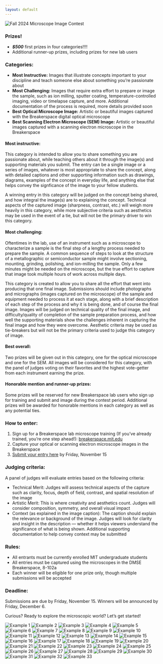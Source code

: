 ```yaml
---
layout: default
---
```


![Fall 2024 Microscope Image Contest](./assets/img/image-contest/image-contest.PNG) 

### Prizes!

* ___$500___ first prizes in four categories!!!!
* Additional runner-up prizes, including prizes for new lab users

### Categories:

* __Most Instructive:__ Images that illustrate concepts important to your discipline and teach someone else about something you’re passionate about
* __Most Challenging:__ Images that require extra effort to prepare or image the sample, such as ion milling, sputter coating, temperature-controlled imaging, video or timelapse capture, and more. Additional documentation of the process is required, more details provided soon
* __Best Optical Microscope Image:__ Artistic or beautiful images captured with the Breakerspace digital optical microscope
* __Best Scanning Electron Microscope (SEM) Image:__ Artistic or beautiful images captured with a scanning electron microscope in the Breakerspace

#### Most instructive:

This category is intended to allow you to share something you are passionate about, while teaching others about it through the image(s) and supporting materials you submit. The entry can be a single image or a series of images, whatever is most appropriate to share the concept, along with detailed captions and other supporting information such as drawings, diagrams, examples of the concept in everyday life, and anything else that helps convey the signficance of the image to your fellow students. 

A winning entry in this category will be judged on the concept being shared, and how integral the image(s) are to explaining the concept. Technical aspects of the captured image (sharpness, contrast, etc.) will weigh more heavily in this category, while more subjective criteria such as aesthetics may be used in the event of a tie, but will not be the primary driver to win this category.

#### Most challenging:

Oftentimes in the lab, use of an instrument such as a microscope to characterize a sample is the final step of a lengthy process needed to prepare the sample. A common sequence of steps to look at the structure of a metallographic or semiconductor sample might involve sectioning, mounting, grinding, polishing, and ion-milling the sample. Only a few minutes might be needed on the microscope, but the true effort to capture that image took multiple hours of work across multiple days. 

This category is created to allow you to share all the effort that went into producing that one final image. Submissions should include photographs and micrographs (images captured on the microscope) of the sample and equipment needed to process it at each stage, along with a brief description of each step of the process and why it is being done, and of course the final image. Images will be judged on technical quality of the final image, and difficulty/quality of completion of the sample preparation process, and how well the supporting materials show the challenges inherent in capturing the final image and how they were overcome. Aesthetic criteria may be used as tie-breakers but will not be the primary criteria used to judge this category of image.

#### Best overall:

Two prizes will be given out in this category, one for the optical microscope and one for the SEM. All images will be considered for this category, with the panel of judges voting on their favorites and the highest vote-getter from each instrument earning the prize.

#### Honorable mention and runner-up prizes:

Some prizes will be reserved for new Breakerspace lab users who sign up for training and submit and image during the contest period. Additional prizes will be awarded for honorable mentions in each category as well as any potential ties. 

### How to enter:

1.	Sign up for a Breakerspace lab microscope training (If you’ve already trained, you’re one step ahead!): [breakerspace.mit.edu](https://breakerspace.mit.edu/)
2.	Capture your optical or scanning electron microscope images in the Breakerspace
3.	[Submit your entry here](https://forms.gle/26D7oqJJvAK5cKBG7) by Friday, November 15

### Judging criteria:

A panel of judges will evaluate entries based on the following criteria:

* Technical Merit: Judges will assess technical aspects of the capture such as clarity, focus, depth of field, contrast, and spatial resolution of the image
* Artistic Merit: This is where creativity and aesthetics count. Judges will consider composition, symmetry, and overall visual impact
* Context (as explained in the image caption): The caption should explain the relevance or background of the image. Judges will look for clarity and insight in the description — whether it helps viewers understand the significance of what is being shown. Additional supporting documentation to help convey context may be submitted

### Rules:

* All entrants must be currently enrolled MIT undergraduate students
* All entries must be captured using the microscopes in the DMSE Breakerspace, 8-102a
* Each winner will be eligible for one prize only, though multiple submissions will be accepted

### Deadline:

Submissions are due by Friday, November 15. Winners will be announced by Friday, December 6.

Curious? Ready to explore the microscopic world? Let’s get started!

![Example 1](./assets/img/image-contest/1.jpg)
![Example 2](./assets/img/image-contest/2.jpg)
![Example 3](./assets/img/image-contest/3.jpg)
![Example 4](./assets/img/image-contest/4.jpg)
![Example 5](./assets/img/image-contest/5.jpg)
![Example 6](./assets/img/image-contest/6.jpg)
![Example 7](./assets/img/image-contest/7.jpg)
![Example 8](./assets/img/image-contest/8.jpg)
![Example 9](./assets/img/image-contest/9.jpg)
![Example 10](./assets/img/image-contest/10.jpg)
![Example 11](./assets/img/image-contest/11.jpg)
![Example 12](./assets/img/image-contest/12.jpg)
![Example 13](./assets/img/image-contest/13.jpg)
![Example 14](./assets/img/image-contest/14.jpg)
![Example 15](./assets/img/image-contest/15.jpg)
![Example 16](./assets/img/image-contest/16.jpg)
![Example 17](./assets/img/image-contest/17.jpg)
![Example 18](./assets/img/image-contest/18.jpg)
![Example 19](./assets/img/image-contest/19.jpg)
![Example 20](./assets/img/image-contest/20.jpg)
![Example 21](./assets/img/image-contest/21.jpg)
![Example 22](./assets/img/image-contest/22.jpg)
![Example 23](./assets/img/image-contest/23.jpg)
![Example 24](./assets/img/image-contest/24.jpg)
![Example 25](./assets/img/image-contest/25.jpg)
![Example 26](./assets/img/image-contest/26.jpg)
![Example 27](./assets/img/image-contest/27.jpg)
![Example 28](./assets/img/image-contest/28.jpg)
![Example 29](./assets/img/image-contest/29.jpg)
![Example 30](./assets/img/image-contest/30.jpg)
![Example 31](./assets/img/image-contest/31.jpg)
![Example 32](./assets/img/image-contest/32.jpg)
![Example 33](./assets/img/image-contest/33.jpg)
